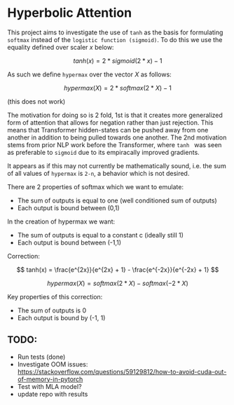 # Hyperbolic Attention

This project aims to investigate the use of `tanh` as the basis for formulating `softmax` instead of the `logistic function (sigmoid)`. To do this we use the equality defined over scaler $x$ below:

$$ tanh(x) = 2 * sigmoid(2 * x) - 1 $$

As such we define `hypermax` over the vector $X$ as follows:

$$ hypermax(X) = 2 * softmax(2 * X) - 1 $$ 

(this does not work)

The motivation for doing so is 2 fold, 1st is that it creates more generalized form of attention that allows for negation rather than just rejection. This means that Transformer hidden-states can be pushed away from one another in addition to being pulled towards one another. The 2nd motivation stems from prior NLP work before the Transformer, where `tanh ` was seen as preferable to `sigmoid` due to its empiracally improved gradients. 

It appears as if this may not currently be mathematically sound, i.e. the sum of all values of `hypermax` is `2-n`, a behavior which is not desired. 

There are 2 properties of softmax which we want to emulate:
- The sum of outputs is equal to one (well conditioned sum of outputs)
- Each output is bound between (0,1)

In the creation of hypermax we want:
- The sum of outputs is equal to a constant c (ideally still 1)
- Each output is bound between (-1,1)

Correction:

$$ tanh(x) = \frac{e^{2x}}{e^{2x} + 1} - \frac{e^{-2x}}{e^{-2x} + 1} $$

$$ hypermax(X) = softmax(2 * X) - softmax(-2 * X) $$

Key properties of this correction:
- The sum of outputs is 0
- Each output is bound by (-1, 1)

## TODO:
- Run tests (done)
- Investigate OOM issues: https://stackoverflow.com/questions/59129812/how-to-avoid-cuda-out-of-memory-in-pytorch
- Test with MLA model?
- update repo with results
